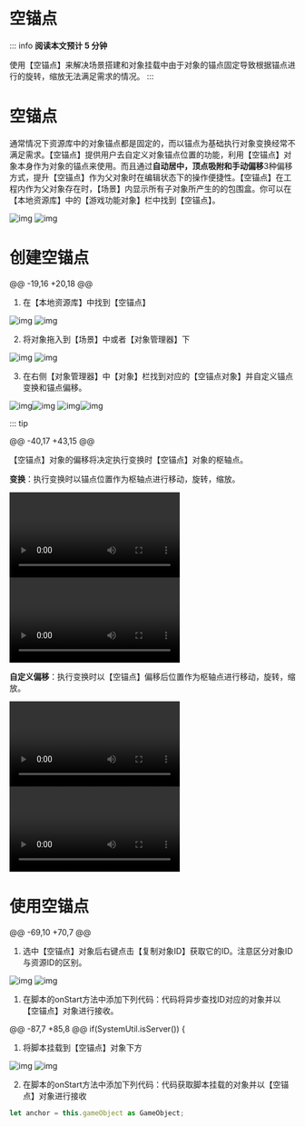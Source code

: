 # 空锚点
::: info
**阅读本文预计 5 分钟**

使用【空锚点】来解决场景搭建和对象挂载中由于对象的锚点固定导致根据锚点进行的旋转，缩放无法满足需求的情况。
:::

# 空锚点

通常情况下资源库中的对象锚点都是固定的，而以锚点为基础执行对象变换经常不满足需求。【空锚点】提供用户去自定义对象锚点位置的功能，利用【空锚点】对象本身作为对象的锚点来使用。而且通过**自动居中，顶点吸附和手动偏移**3种偏移方式，提升【空锚点】作为父对象时在编辑状态下的操作便捷性。【空锚点】在工程内作为父对象存在时，【场景】内显示所有子对象所产生的的包围盒。你可以在【本地资源库】中的【游戏功能对象】栏中找到【空锚点】。

![img](https://qn-cdn.233leyuan.com/athena/online/48566ed569a040b3af440d94e0f6d32d_354363796.webp)
![img](https://qn-cdn.233leyuan.com/athena/online/c05dd83b571549eba1a7f8f81389ed2d_354363797.webp)

# 创建空锚点

@@ -19,16 +20,18 @@

1. 在【本地资源库】中找到【空锚点】

![img](https://qn-cdn.233leyuan.com/athena/online/3b68624c3b7b4f9b8e1e3e9c15ec29a9_354363798.webp)
![img](https://qn-cdn.233leyuan.com/athena/online/9718bee36436486dad038d75cf656ac3_354363799.webp)

2. 将对象拖入到【场景】中或者【对象管理器】下

![img](https://arkimg.ark.online/1684043767476-106.webp)
![img](https://qn-cdn.233leyuan.com/athena/online/79b0fcc957024f7aa8d440edbf64d6d7_354363800.webp)

3. 在右侧【对象管理器】中【对象】栏找到对应的【空锚点对象】并自定义锚点变换和锚点偏移。

![img](https://qn-cdn.233leyuan.com/athena/online/17dc4ef867f045979f99f81314391811_354363801.webp)![img](https://qn-cdn.233leyuan.com/athena/online/e132652e25d449868b00af4abd75c26e_354363803.webp)
![img](https://qn-cdn.233leyuan.com/athena/online/d61f4810627f4cf8b000a4e45b523696_354410597.webp)![img](https://qn-cdn.233leyuan.com/athena/online/495d692270114a2dbab5f1fc7575a16a_354363804.webp)

::: tip

@@ -40,17 +43,15 @@

【空锚点】对象的偏移将决定执行变换时【空锚点】对象的枢轴点。

**变换**：执行变换时以锚点位置作为枢轴点进行移动，旋转，缩放。

<video controls src="https://qn-cdn.233leyuan.com/online/hMgbWECvJzPk1724064429813.mp4"></video>
<video controls src="https://qn-cdn.233leyuan.com/online/smPCrObo2Axi1724064459509.mp4"></video>

**自定义偏移**：执行变换时以【空锚点】偏移后位置作为枢轴点进行移动，旋转，缩放。

<video controls src="https://qn-cdn.233leyuan.com/online/4Y3LFnn2d3jJ1724064473675.mp4"></video>
<video controls src="https://qn-cdn.233leyuan.com/online/pztMoAu4ZEaM1724064501396.mp4"></video>

# 使用空锚点

@@ -69,10 +70,7 @@
1. 选中【空锚点】对象后右键点击【复制对象ID】获取它的ID。注意区分对象ID与资源ID的区别。

![img](https://arkimg.ark.online/1684043767476-113.webp)
![img](https://qn-cdn.233leyuan.com/athena/online/7ae1b9d4d5a249e78d5f68a0fab968e2_354363805.webp)

1. 在脚本的onStart方法中添加下列代码：代码将异步查找ID对应的对象并以【空锚点】对象进行接收。

@@ -87,7 +85,8 @@ if(SystemUtil.isServer()) {

1. 将脚本挂载到【空锚点】对象下方

![img](https://qn-cdn.233leyuan.com/athena/online/bcb7634300f44ab194f733f659cba201_354363806.webp)
![img](https://qn-cdn.233leyuan.com/athena/online/2453033189b047b0a1482076e070ec30_354363807.webp)

2. 在脚本的onStart方法中添加下列代码：代码获取脚本挂载的对象并以【空锚点】对象进行接收

```TypeScript
let anchor = this.gameObject as GameObject;
```

